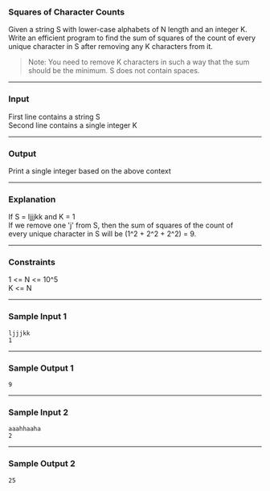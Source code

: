 ### Squares of Character Counts

Given a string S with lower-case alphabets of N length and an integer K. Write an efficient program to find the sum of squares of the count of every unique character in S after removing any K characters from it.<br/>
>Note: You need to remove K characters in such a way that the sum should be the minimum. S does not contain spaces.
<hr>

### Input

First line contains a string S <br/>
Second line contains a single integer K
<hr>

### Output

Print a single integer based on the above context
<hr>

### Explanation

If S = ljjjkk and K = 1 <br/>
If we remove one 'j' from S, then the sum of squares of the count of <br/>
every unique character in S will be (1^2 + 2^2 + 2^2) = 9.
<hr>

### Constraints

1 <= N <= 10^5 <br/>
K <= N
<hr>

### Sample Input 1

```
ljjjkk
1
```
<hr>

### Sample Output 1
```
9
```
<hr>

### Sample Input 2

```
aaahhaaha
2
```
<hr>

### Sample Output 2
```
25
```

